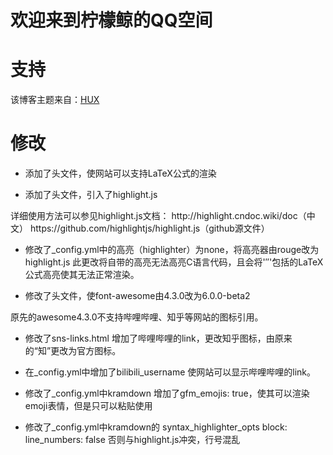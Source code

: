 # 欢迎来到柠檬鲸的QQ空间

# 支持
该博客主题来自：[HUX](<https://github.com/Huxpro/huxpro.github.io">)

# 修改
- 添加了头文件，使网站可以支持LaTeX公式的渲染
<!-- 引入MathJax的脚本 -->
<script src="https://polyfill.io/v3/polyfill.min.js?features=es6"></script>
<script src="https://cdn.jsdelivr.net/npm/mathjax@3.2.2/es5/tex-chtml.js"></script>

- 添加了头文件，引入了highlight.js
<!-- 引入highlight.js库 -->
<link rel="stylesheet"
    href="https://cdn.jsdelivr.net/npm/@highlightjs/cdn-assets@11.7.0/styles/atom-one-dark.min.css">
<script src="https://cdn.jsdelivr.net/gh/highlightjs/cdn-release@11.7.0/build/highlight.min.js"></script>
<script>hljs.highlightAll();</script>
    详细使用方法可以参见highlight.js文档：
http://highlight.cndoc.wiki/doc（中文）
https://github.com/highlightjs/highlight.js（github源文件）

- 修改了_config.yml中的高亮（highlighter）为none，将高亮器由rouge改为highlight.js
此更改将自带的高亮无法高亮C语言代码，且会将'$''$'包括的LaTeX公式高亮使其无法正常渲染。

- 修改了头文件，使font-awesome由4.3.0改为6.0.0-beta2
<!-- Custom Fonts -->
<link href="https://cdnjs.cloudflare.com/ajax/libs/font-awesome/6.0.0-beta2/css/all.min.css" rel="stylesheet"
        type="text/css">
原先的awesome4.3.0不支持哔哩哔哩、知乎等网站的图标引用。

- 修改了sns-links.html
增加了哔哩哔哩的link，更改知乎图标，由原来的“知”更改为官方图标。

- 在_config.yml中增加了bilibili_username
使网站可以显示哔哩哔哩的link。

- 修改了_config.yml中kramdown
增加了gfm_emojis: true，使其可以渲染emoji表情，但是只可以粘贴使用

- 修改了_config.yml中kramdown的 syntax_highlighter_opts
  block:
      line_numbers: false
否则与highlight.js冲突，行号混乱